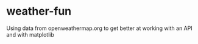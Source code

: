# weather-fun
Using data from openweathermap.org to get better at working with an API and with matplotlib
